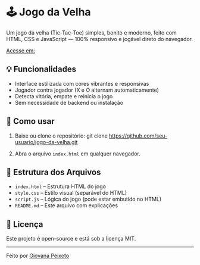 # 🕹️ Jogo da Velha

Um jogo da velha (Tic-Tac-Toe) simples, bonito e moderno, feito com HTML, CSS e JavaScript — 100% responsivo e jogável direto do navegador.

[Acesse em:](https://giipeixoto.github.io/jogo-da-velha/)

## 💡 Funcionalidades

- Interface estilizada com cores vibrantes e responsivas
- Jogador contra jogador (X e O alternam automaticamente)
- Detecta vitória, empate e reinicia o jogo
- Sem necessidade de backend ou instalação

## 🚀 Como usar

1. Baixe ou clone o repositório:
  git clone https://github.com/seu-usuario/jogo-da-velha.git


2. Abra o arquivo `index.html` em qualquer navegador.

## 📁 Estrutura dos Arquivos

- `index.html` – Estrutura HTML do jogo
- `style.css` – Estilo visual (separável do HTML)
- `script.js` – Lógica do jogo (pode estar embutido no HTML)
- `README.md` – Este arquivo com explicações

## 📄 Licença

Este projeto é open-source e está sob a licença MIT.

---

Feito por [Giovana Peixoto](https://github.com/giipeixoto)
